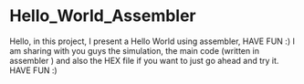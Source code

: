 # Hello_World_Assembler
Hello, in this project, I present a Hello World using assembler, HAVE FUN :)
I am sharing with you guys the simulation, the main code (written in assembler ) and also the HEX file if you want to just go ahead and try it. HAVE FUN :)
